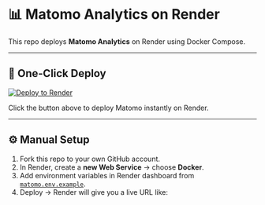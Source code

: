 # 📊 Matomo Analytics on Render

This repo deploys **Matomo Analytics** on Render using Docker Compose.

---

## 🚀 One-Click Deploy

[![Deploy to Render](https://render.com/images/deploy-to-render-button.svg)](https://render.com/deploy)

Click the button above to deploy Matomo instantly on Render.  

---

## ⚙️ Manual Setup

1. Fork this repo to your own GitHub account.
2. In Render, create a **new Web Service** → choose **Docker**.
3. Add environment variables in Render dashboard from [`matomo.env.example`](matomo.env.example).
4. Deploy → Render will give you a live URL like:
